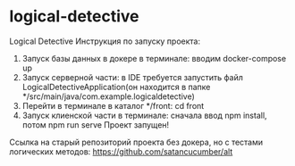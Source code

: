 # logical-detective
Logical Detective
Инструкция по запуску проекта:
1. Запуск базы данных в докере в терминале: вводим docker-compose up
2. Запуск серверной части: в IDE требуется запустить файл LogicalDetectiveApplication(он находится в папке */src/main/java/com.example.logicaldetective)
3. Перейти в терминале в каталог */front: cd front 
4. Запуск клиенской части в терминале: сначала ввод npm install, потом npm run serve
Проект запущен!

Ссылка на старый репозиторий проекта без докера, но с тестами логических методов: https://github.com/satancucumber/alt
